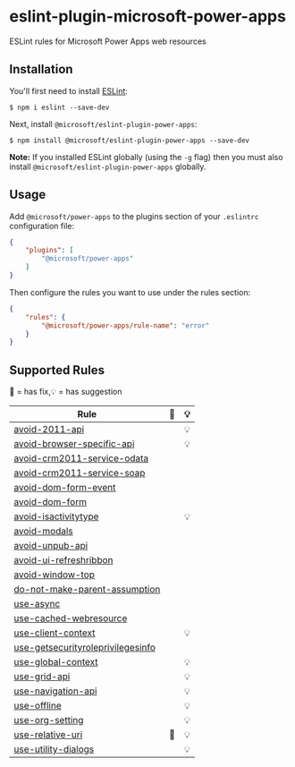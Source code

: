 # eslint-plugin-microsoft-power-apps

ESLint rules for Microsoft Power Apps web resources

## Installation

You'll first need to install [ESLint](http://eslint.org):

```
$ npm i eslint --save-dev
```

Next, install `@microsoft/eslint-plugin-power-apps`:

```
$ npm install @microsoft/eslint-plugin-power-apps --save-dev
```

**Note:** If you installed ESLint globally (using the `-g` flag) then you must also install `@microsoft/eslint-plugin-power-apps` globally.

## Usage

Add `@microsoft/power-apps` to the plugins section of your `.eslintrc` configuration file:

```json
{
    "plugins": [
        "@microsoft/power-apps"
    ]
}
```


Then configure the rules you want to use under the rules section:

```json
{
    "rules": {
        "@microsoft/power-apps/rule-name": "error"
    }
}
```
## Supported Rules

🔧 = has fix,💡 = has suggestion

| Rule | 🔧 | 💡 |
| ---- | :---: | :---: |
| [avoid-2011-api](https://docs.microsoft.com/power-apps/maker/data-platform/powerapps-checker/rules/web/avoid-2011-api) | | 💡 |
| [avoid-browser-specific-api](https://docs.microsoft.com/power-apps/maker/data-platform/powerapps-checker/rules/web/avoid-browser-specific-api) | | 💡 |
| [avoid-crm2011-service-odata](https://docs.microsoft.com/power-apps/maker/data-platform/powerapps-checker/rules/web/avoid-crm2011-service-odata) | | |
| [avoid-crm2011-service-soap](https://docs.microsoft.com/power-apps/maker/data-platform/powerapps-checker/rules/web/avoid-crm2011-service-soap) | | |
| [avoid-dom-form-event](https://docs.microsoft.com/power-apps/maker/data-platform/powerapps-checker/rules/web/avoid-dom-form-event) | | |
| [avoid-dom-form](https://docs.microsoft.com/power-apps/maker/data-platform/powerapps-checker/rules/web/avoid-dom-form) | | |
| [avoid-isactivitytype](https://docs.microsoft.com/power-apps/maker/data-platform/powerapps-checker/rules/web/avoid-isactivitytype) | | 💡 |
| [avoid-modals](https://docs.microsoft.com/power-apps/maker/data-platform/powerapps-checker/rules/web/avoid-modals) | | |
| [avoid-unpub-api](https://docs.microsoft.com/power-apps/maker/data-platform/powerapps-checker/rules/web/avoid-unpub-api) | | |
| [avoid-ui-refreshribbon](https://docs.microsoft.com/power-apps/maker/data-platform/powerapps-checker/rules/web/avoid-ui-refreshribbon) | | |
| [avoid-window-top](https://docs.microsoft.com/power-apps/maker/data-platform/powerapps-checker/rules/web/avoid-window-top) | | |
| [do-not-make-parent-assumption](https://docs.microsoft.com/power-apps/maker/data-platform/powerapps-checker/rules/web/do-not-make-parent-assumption) | | |
| [use-async](https://docs.microsoft.com/power-apps/maker/data-platform/powerapps-checker/rules/web/use-async) | | |
| [use-cached-webresource](https://docs.microsoft.com/power-apps/maker/data-platform/powerapps-checker/rules/web/use-cached-webresource) | | |
| [use-client-context](https://docs.microsoft.com/power-apps/maker/data-platform/powerapps-checker/rules/web/use-client-context) | | 💡 |
| [use-getsecurityroleprivilegesinfo](https://docs.microsoft.com/power-apps/maker/data-platform/powerapps-checker/rules/web/use-getsecurityroleprivilegesinfo) | | |
| [use-global-context](https://docs.microsoft.com/power-apps/maker/data-platform/powerapps-checker/rules/web/use-global-context) | | 💡 |
| [use-grid-api](https://docs.microsoft.com/power-apps/maker/data-platform/powerapps-checker/rules/web/use-grid-api) | | 💡 |
| [use-navigation-api](https://docs.microsoft.com/power-apps/maker/data-platform/powerapps-checker/rules/web/use-navigation-api) | | 💡 |
| [use-offline](https://docs.microsoft.com/power-apps/maker/data-platform/powerapps-checker/rules/web/use-offline) | | 💡 |
| [use-org-setting](https://docs.microsoft.com/power-apps/maker/data-platform/powerapps-checker/rules/web/use-org-setting) | | 💡 |
| [use-relative-uri](https://docs.microsoft.com/power-apps/maker/data-platform/powerapps-checker/rules/web/use-relative-uri) | 🔧 | 💡 |
| [use-utility-dialogs](https://docs.microsoft.com/power-apps/maker/data-platform/powerapps-checker/rules/web/use-utility-dialogs) | | 💡 |